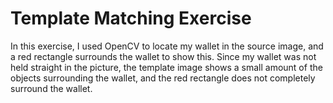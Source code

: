 # Template Matching Exercise

In this exercise, I used OpenCV to locate my wallet in the source image, and a red rectangle surrounds the wallet to show this.
Since my wallet was not held straight in the picture, the template image shows a small amount of the objects surrounding the wallet, and the red rectangle does not completely surround the wallet.
